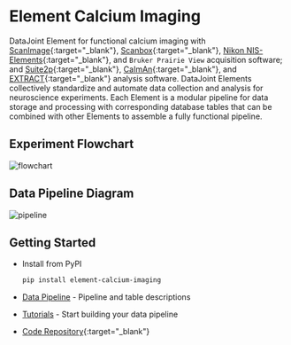 # Element Calcium Imaging

DataJoint Element for functional calcium imaging with 
[ScanImage](https://docs.scanimage.org/){:target="_blank"}, 
[Scanbox](https://scanbox.org/){:target="_blank"},
[Nikon NIS-Elements](https://www.microscope.healthcare.nikon.com/products/software/nis-elements){:target="_blank"}, 
and `Bruker Prairie View` acquisition software; and 
[Suite2p](https://github.com/MouseLand/suite2p){:target="_blank"}, 
[CaImAn](https://github.com/flatironinstitute/CaImAn){:target="_blank"}, and
[EXTRACT](https://github.com/schnitzer-lab/EXTRACT-public){:target="_blank"} analysis 
software. DataJoint Elements collectively standardize and automate
data collection and analysis for neuroscience experiments. Each Element is a modular
pipeline for data storage and processing with corresponding database tables that can be
combined with other Elements to assemble a fully functional pipeline.

## Experiment Flowchart

![flowchart](https://raw.githubusercontent.com/datajoint/element-calcium-imaging/main/images/flowchart.svg)

## Data Pipeline Diagram

![pipeline](https://raw.githubusercontent.com/datajoint/element-calcium-imaging/main/images/pipeline_imaging.svg)

## Getting Started

+ Install from PyPI

     ```bash
     pip install element-calcium-imaging
     ```

+ [Data Pipeline](./pipeline.md) - Pipeline and table descriptions

+ [Tutorials](./tutorials/index.md) - Start building your data pipeline

+ [Code Repository](https://github.com/datajoint/element-calcium-imaging/){:target="_blank"}
